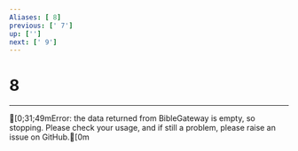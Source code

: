 ```yaml
---
Aliases: [ 8]
previous: [' 7']
up: ['']
next: [' 9']
---
```

# 8

***
[0;31;49mError: the data returned from BibleGateway is empty, so stopping. Please check your usage, and if still a problem, please raise an issue on GitHub.[0m
